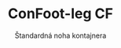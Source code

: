 ---
title: "ConFoot-leg CF"
subtitle: "Štandardná noha kontajnera"
mainImage: "/images/products/confoot-leg-cf-main.jpg"
gallery:
  - "/images/products/confoot-leg-cf-1.jpg"
  - "/images/products/confoot-leg-cf-2.jpg"
  - "/images/products/confoot-leg-cf-3.jpg"
shortDescription: "ConFoot-leg CF je naším štandardným riešením pre nohy kontajnerov, ideálnym pre bežné operácie manipulácie s kontajnermi."
technicalDescription: "ConFoot-leg CF disponuje robustným dizajnom optimalizovaným pre štandardné nákladné kontajnery, s naším patentovaným systémom uchytenia pre rýchle nasadenie."
videoID: "C2KwnEb-npU"
specifications:
  - name: "Hmotnosť"
    value: "24 kg"
  - name: "Nosnosť"
    value: "34 tons"
  - name: "Rozmery"
    value: "45 × 30 × 25 cm"
  - name: "Materiál"
    value: "Oceľ vysokej kvality"
  - name: "Rozsah výšky"
    value: "1,043 mm až 1,448 mm"
price: "€1,150"
pricingNotes: "Hromadné ceny sú k dispozícii pre prevádzkovateľov flotily. Kontaktujte nás pre podrobnosti."
buyLink: "/contact"
howToUse: |
  1. Pripojte CF nohu na odliatok rohu kontajnera
  2. Zabezpečte uzamykací mechanizmus
  3. Opakujte pre všetky potrebné rohy
  4. Skontrolujte stabilitu pred pokračovaním operácií
benefits:
  - title: "Prevádzková efektívnosť"
    description: "Urychľuje procesy manipulácie s kontajnermi, čím znižuje časy nakladania a vykládania"
  - title: "Znížená potreba vybavenia"
    description: "Znižuje závislosť od žeriavov a zdvíhacích zariadení, čím znižuje prevádzkové náklady"
  - title: "Prispôsobiteľnosť"
    description: "Funguje v rôznych operačných prostrediach, od prístavov po sklady"
  - title: "Trvácnosť"
    description: "Navrhnutý tak, aby odolal náročnej priemyselnej prevádzke s minimálnou údržbou"
  - title: "Vplyv na životné prostredie"
    description: "Znižuje emisie oxidu uhličitého odstránením potreby ťažkých strojov a zariadení s vysokou spotrebou paliva"
  - title: "Zvýšenie bezpečnosti"
    description: "Stabilizuje kontajnery počas manipulácie, čím znižuje riziko nehôd a poškodenia nákladu"
articleContent: |
  ## Čo je ConFoot-leg CF?

  ConFoot-leg CF je moderný a ľahký systém navrhnutý tak, aby uľahčil a zefektívnil manipuláciu s kontajnermi. Tieto nohy kontajnerov poskytujú prenosnú a jednoduchú alternatívu k použitiu ťažkej techniky pri nakladaní a vykladaní štandardných lodných kontajnerov. Táto technológia je navrhnutá pre obsluhu jednou osobou, čím ponúka nákladovo efektívne a flexibilné riešenie pre rôzne odvetvia.

  ## Ako to funguje

  ConFoot-leg CF odstraňuje potrebu žeriavov, vysokozdvižných vozíkov alebo iného veľkého vybavenia počas manipulácie s kontajnermi. Jeho dizajn umožňuje firmám znížiť prevádzkové náklady, ušetriť čas a zvýšiť flexibilitu logistiky. Zjednodušením manipulácie a prepravy tovaru zvyšuje spoľahlivosť a efektívnosť globálneho dodávateľského reťazca.

  ## Ako funguje ConFoot-leg CF

  ### Základný mechanizmus

  ConFoot-leg CF využíva jednoduchý, no účinný dizajn. Nohy sa pevne pripevňujú k rohom štandardných lodných kontajnerov pomocou silného upínacieho systému, ktorý zaručuje stabilitu. Vyrobené z ľahkých, ale odolných materiálov, každá noha váži len 24 kg, čo uľahčuje manipuláciu jednou osobou. Proces uchytenia je efektívny, umožňujúc rýchlu inštaláciu bez potreby špeciálnych nástrojov alebo ťažkej techniky. Po inštalácii vytvárajú nohy stabilnú platformu pre nakladanie, vykladanie alebo dočasné uskladnenie kontajnerov.

  Výšku nôh je možné nastavovať od 1,043 mm do 1,448 mm. Tento nastaviteľný rozsah podporuje rôzne prevádzkové požiadavky a zabezpečuje, že systém funguje s rôznymi veľkosťami kontajnerov a v rôznych prostrediach. Táto všestrannosť uľahčuje manipuláciu s kontajnermi v rôznych logistických nastaveniach, vrátane prístavov a skladov.

  ### Výhody mechanizmu

  1. Znižuje závislosť od ťažkej techniky: ConFoot-leg CF odstraňuje potrebu žeriavov alebo vysokozdvižných vozíkov, čím znižuje prevádzkové náklady a znižuje vplyv na životné prostredie.
  2. Zvýšenie bezpečnosti: Systém stabilizuje kontajnery počas manipulácie, čím znižuje pravdepodobnosť nehôd alebo poškodenia.
  3. Zvyšuje efektívnosť: Vďaka ľahkému dizajnu a jednoduchej inštalácii môžu operácie prebiehať rýchlejšie, aj v oblastiach s obmedzenou infraštruktúrou.
  4. Zvyšuje prenosnosť: Nohy sa ľahko prenášajú a môžu byť použité na vzdialených miestach, čo ich robí vhodnými pre rôzne odvetvia a aplikácie.

  ## Aplikácie ConFoot-leg CF

  ### Kde sa ConFoot-leg CF používa
  ConFoot-leg CF výrazne zlepšuje operácie v oblasti logistiky a dopravy, meniac spôsob, akým sa manipulácia s kontajnermi uskutočňuje. Jeho ľahký, prenosný dizajn umožňuje nakladanie, vykladanie a premiestňovanie kontajnerov bez potreby žeriavov alebo vysokozdvižných vozíkov. To je obzvlášť užitočné vo vzdialených oblastiach alebo na miestach, kde nie je k dispozícii ťažká technika, čím sa zjednodušujú procesy a znižujú náklady. Zároveň pomáha prístavom, skladom a distribučným centrom fungovať efektívnejšie znižovaním času a pracovných síl potrebných na manipuláciu s kontajnermi.

  ### Malé miesta, kde nie je možné použiť žeriavy
  ConFoot-leg CF je praktickou voľbou pre malé miesta, kde nie je možné použiť žeriavy, napríklad prístavy, sklady a distribučné centrá. Poskytuje spoľahlivé a nákladovo efektívne riešenie pre manipuláciu s kontajnermi v týchto prostrediach, čo ho robí ideálnou voľbou pre podniky, ktoré potrebujú prepravovať a uskladňovať tovar vo vzdialených lokalitách.

  ### Modulárna výstavba a skladovanie zariadení
  ConFoot-leg CF je praktickou voľbou pre modulárne stavebné projekty, ktoré ponúkajú spoľahlivé riešenia pre dočasné nastavenia. Stavebné tímy ho využívajú na bezpečné a efektívne uskladnenie a prepravu nástrojov, strojov a prefabrikovaných materiálov. Jeho prenosnosť a jednoduchosť ho robia ideálnym pre stavebné miesta, ktoré vyžadujú rýchle zostavenie a rozobranie. Okrem toho zabezpečuje bezpečné uskladnenie zariadení používaných v modulárnych zdravotníckych zariadeniach, čo umožňuje rýchle nasadenie v rôznych prostrediach.

  Adaptabilný a efektívny dizajn ConFoot-leg CF z neho robí vyhľadávanú voľbu v rôznych odvetviach, zlepšujúc pracovné postupy a maximalizujúc využitie zdrojov.

  ### Výhody a obmedzenia

  #### Výhody

  ConFoot-leg CF poskytuje niekoľko významných výhod pri manipulácii s kontajnermi. Jeho ľahký dizajn, kde každá noha váži len 24 kg, uľahčuje jeho prepravu a inštaláciu. Každá noha dokáže uniesť až 30 ton, čím poskytuje silnú stabilitu, ktorá vyhovuje rôznym logistickým operáciám. Nastaviteľný rozsah výšky (1,043 mm – 1,448 mm) umožňuje uspokojiť rôzne potreby kontajnerov, čo zvyšuje jeho všestrannosť. Jeho prenosný charakter znižuje potrebu ťažkej techniky, ako sú žeriavy alebo vysokozdvižné vozíky, čo vedie k značným úsporám nákladov a zlepšenej prevádzkovej efektívnosti. Okrem toho jeho ekologický dizajn znižuje emisie oxidu uhličitého, čo je v súlade s úsilím o udržateľnosť.

  #### Obmedzenia

  Napriek svojim výhodám má ConFoot-leg CF určité nevýhody. Je kompatibilný iba s konkrétnymi typmi kontajnerov, čo môže obmedziť jeho použitie v niektorých logistických scenároch. Okrem toho, aj keď je manuálny proces inštalácie jednoduchý, nemusí sa dobre integrovať do vysoko automatizovaných pracovných tokov, čo môže vytvárať potenciálne výzvy pre operácie, ktoré sa silno spoliehajú na mechanizáciu. Tieto faktory by mali byť starostlivo zvážené pri plánovaní použitia ConFoot-leg CF v zložitých systémoch dodávateľského reťazca.

  ## Budúce vývojové smerovania

  ### Súčasný výskum
  Výskumníci pracujú na zlepšení štrukturálnych schopností ConFoot-leg CF. Ich cieľom je zvýšiť jeho nosnosť nad súčasný limit 30 ton, aby zvládal aj ťažšie nákladné kontajnery. Úsilie sa tiež zameriava na optimalizáciu zloženia materiálov tak, aby bol produkt odolnejší, pričom zostáva ľahký a prenosný. Okrem toho sa vyvíjajú možnosti prispôsobenia pre uspokojenie špecifických potrieb odvetvia, napríklad na manipuláciu s kontajnermi s unikátnymi rozmermi alebo špecializovanými typmi nákladu.

  ### Perspektívne inovácie
  Budúce vývojové smerovania pre ConFoot-leg CF zahŕňajú pridanie technológie IoT (Internet vecí), ktorá umožní monitorovanie stability a polohy kontajnera v reálnom čase. Táto funkcia by umožnila operátorom diaľkovo sledovať stav kontajnera, čím by sa zvýšila bezpečnosť a efektívnosť. Ďalšou plánovanou inováciou je automatizácia, ktorá zahŕňa navrhovanie samo-nastavovacích nôh, ktoré sa môžu automaticky prispôsobiť a stabilizovať kontajnery. To by znížilo potrebu manuálnych úprav. Tieto pokroky majú za cieľ minimalizovať prestoje a zjednodušiť logistické procesy.

  Tieto technologické aktualizácie pomôžu ConFoot-leg CF udržať si vedúcu pozíciu v oblasti manipulácie s kontajnermi. Nastavujú nové štandardy pre efektívnosť a inovácie v logistickom priemysle.
---